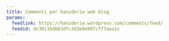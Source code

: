 ```yaml
---
title: Commenti per hanzderiw web blog
params:
  feedlink: https://hanzderiw.wordpress.com/comments/feed/
  feedid: dc3011bdb63dfc3d3e8e807cf77aaa1c
---
```

